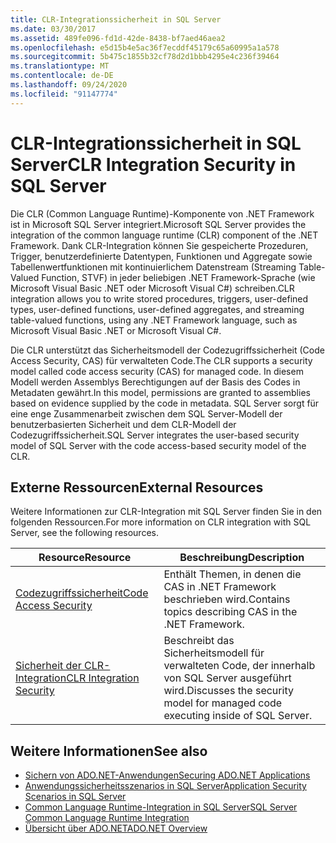```yaml
---
title: CLR-Integrationssicherheit in SQL Server
ms.date: 03/30/2017
ms.assetid: 489fe096-fd1d-42de-8438-bf7aed46aea2
ms.openlocfilehash: e5d15b4e5ac36f7ecddf45179c65a60995a1a578
ms.sourcegitcommit: 5b475c1855b32cf78d2d1bbb4295e4c236f39464
ms.translationtype: MT
ms.contentlocale: de-DE
ms.lasthandoff: 09/24/2020
ms.locfileid: "91147774"
---
```

# <a name="clr-integration-security-in-sql-server"></a><span data-ttu-id="01554-102">CLR-Integrationssicherheit in SQL Server</span><span class="sxs-lookup"><span data-stu-id="01554-102">CLR Integration Security in SQL Server</span></span>

<span data-ttu-id="01554-103">Die CLR (Common Language Runtime)-Komponente von .NET Framework ist in Microsoft SQL Server integriert.</span><span class="sxs-lookup"><span data-stu-id="01554-103">Microsoft SQL Server provides the integration of the common language runtime (CLR) component of the .NET Framework.</span></span> <span data-ttu-id="01554-104">Dank CLR-Integration können Sie gespeicherte Prozeduren, Trigger, benutzerdefinierte Datentypen, Funktionen und Aggregate sowie Tabellenwertfunktionen mit kontinuierlichem Datenstream (Streaming Table-Valued Function, STVF) in jeder beliebigen .NET Framework-Sprache (wie Microsoft Visual Basic .NET oder Microsoft Visual C#) schreiben.</span><span class="sxs-lookup"><span data-stu-id="01554-104">CLR integration allows you to write stored procedures, triggers, user-defined types, user-defined functions, user-defined aggregates, and streaming table-valued functions, using any .NET Framework language, such as Microsoft Visual Basic .NET or Microsoft Visual C#.</span></span>  
  
 <span data-ttu-id="01554-105">Die CLR unterstützt das Sicherheitsmodell der Codezugriffssicherheit (Code Access Security, CAS) für verwalteten Code.</span><span class="sxs-lookup"><span data-stu-id="01554-105">The CLR supports a security model called code access security (CAS) for managed code.</span></span> <span data-ttu-id="01554-106">In diesem Modell werden Assemblys Berechtigungen auf der Basis des Codes in Metadaten gewährt.</span><span class="sxs-lookup"><span data-stu-id="01554-106">In this model, permissions are granted to assemblies based on evidence supplied by the code in metadata.</span></span> <span data-ttu-id="01554-107">SQL Server sorgt für eine enge Zusammenarbeit zwischen dem SQL Server-Modell der benutzerbasierten Sicherheit und dem CLR-Modell der Codezugriffssicherheit.</span><span class="sxs-lookup"><span data-stu-id="01554-107">SQL Server integrates the user-based security model of SQL Server with the code access-based security model of the CLR.</span></span>  
  
## <a name="external-resources"></a><span data-ttu-id="01554-108">Externe Ressourcen</span><span class="sxs-lookup"><span data-stu-id="01554-108">External Resources</span></span>  

 <span data-ttu-id="01554-109">Weitere Informationen zur CLR-Integration mit SQL Server finden Sie in den folgenden Ressourcen.</span><span class="sxs-lookup"><span data-stu-id="01554-109">For more information on CLR integration with SQL Server, see the following resources.</span></span>  
  
|<span data-ttu-id="01554-110">Resource</span><span class="sxs-lookup"><span data-stu-id="01554-110">Resource</span></span>|<span data-ttu-id="01554-111">Beschreibung</span><span class="sxs-lookup"><span data-stu-id="01554-111">Description</span></span>|  
|--------------|-----------------|  
|[<span data-ttu-id="01554-112">Codezugriffssicherheit</span><span class="sxs-lookup"><span data-stu-id="01554-112">Code Access Security</span></span>](../../../misc/code-access-security.md)|<span data-ttu-id="01554-113">Enthält Themen, in denen die CAS in .NET Framework beschrieben wird.</span><span class="sxs-lookup"><span data-stu-id="01554-113">Contains topics describing CAS in the .NET Framework.</span></span>|  
|[<span data-ttu-id="01554-114">Sicherheit der CLR-Integration</span><span class="sxs-lookup"><span data-stu-id="01554-114">CLR Integration Security</span></span>](/sql/relational-databases/clr-integration/security/clr-integration-security)|<span data-ttu-id="01554-115">Beschreibt das Sicherheitsmodell für verwalteten Code, der innerhalb von SQL Server ausgeführt wird.</span><span class="sxs-lookup"><span data-stu-id="01554-115">Discusses the security model for managed code executing inside of SQL Server.</span></span>|  
  
## <a name="see-also"></a><span data-ttu-id="01554-116">Weitere Informationen</span><span class="sxs-lookup"><span data-stu-id="01554-116">See also</span></span>

- [<span data-ttu-id="01554-117">Sichern von ADO.NET-Anwendungen</span><span class="sxs-lookup"><span data-stu-id="01554-117">Securing ADO.NET Applications</span></span>](../securing-ado-net-applications.md)
- [<span data-ttu-id="01554-118">Anwendungssicherheitsszenarios in SQL Server</span><span class="sxs-lookup"><span data-stu-id="01554-118">Application Security Scenarios in SQL Server</span></span>](application-security-scenarios-in-sql-server.md)
- [<span data-ttu-id="01554-119">Common Language Runtime-Integration in SQL Server</span><span class="sxs-lookup"><span data-stu-id="01554-119">SQL Server Common Language Runtime Integration</span></span>](sql-server-common-language-runtime-integration.md)
- [<span data-ttu-id="01554-120">Übersicht über ADO.NET</span><span class="sxs-lookup"><span data-stu-id="01554-120">ADO.NET Overview</span></span>](../ado-net-overview.md)

